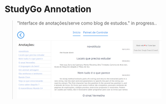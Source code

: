 StudyGo Annotation
===
> "Interface de anotações/serve como blog de estudos."
in progress..
![StudyGo-Annotation screenshot](https://raw.githubusercontent.com/VictorVoid/StudyGo-Annotation/master/_images/front-page-anotacao.png)
